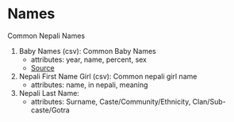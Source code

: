 # Names
Common Nepali Names

1. Baby Names (csv): Common Baby Names
    - attributes: year, name, percent, sex
    - [Source](https://github.com/hadley/data-baby-names/blob/master/baby-names.csv)
2. Nepali First Name Girl (csv): Common nepali girl name
    - attributes: name, in nepali, meaning
3. Nepali Last Name:
    - attributes: Surname, Caste/Community/Ethnicity, Clan/Sub-caste/Gotra